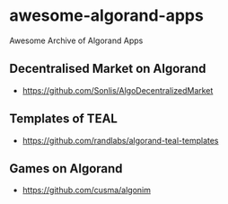 # awesome-algorand-apps
Awesome Archive of Algorand Apps

## Decentralised Market on Algorand
- https://github.com/Sonlis/AlgoDecentralizedMarket

## Templates of TEAL
- https://github.com/randlabs/algorand-teal-templates

## Games on Algorand
- https://github.com/cusma/algonim
